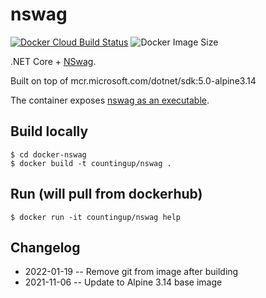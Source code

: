 # nswag

[![Docker Cloud Build Status](https://img.shields.io/docker/cloud/build/countingup/nswag.svg)](https://hub.docker.com/r/countingup/nswag/builds/) ![Docker Image Size](https://img.shields.io/docker/image-size/countingup/nswag/latest)

.NET Core + [NSwag](https://github.com/RicoSuter/NSwag).

Built on top of mcr.microsoft.com/dotnet/sdk:5.0-alpine3.14

The container exposes [nswag as an executable](https://github.com/RicoSuter/NSwag/wiki/CommandLine).

## Build locally

```
$ cd docker-nswag
$ docker build -t countingup/nswag .
```

## Run (will pull from dockerhub)

```
$ docker run -it countingup/nswag help
```

## Changelog

 - 2022-01-19 -- Remove git from image after building
 - 2021-11-06 -- Update to Alpine 3.14 base image
